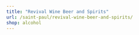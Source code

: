 ```yaml
---
title: "Revival Wine Beer and Spirits"
url: /saint-paul/revival-wine-beer-and-spirits/
shop: alcohol
---
```

